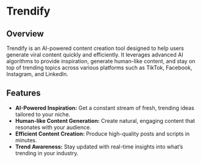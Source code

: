 # Trendify

## Overview
Trendify is an AI-powered content creation tool designed to help users generate viral content quickly and efficiently. It leverages advanced AI algorithms to provide inspiration, generate human-like content, and stay on top of trending topics across various platforms such as TikTok, Facebook, Instagram, and LinkedIn.

## Features
- **AI-Powered Inspiration:** Get a constant stream of fresh, trending ideas tailored to your niche.
- **Human-like Content Generation:** Create natural, engaging content that resonates with your audience.
- **Efficient Content Creation:** Produce high-quality posts and scripts in minutes.
- **Trend Awareness:** Stay updated with real-time insights into what’s trending in your industry.


